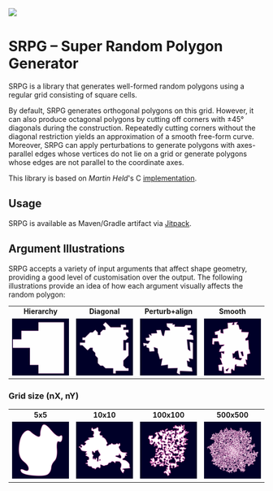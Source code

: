 [![](https://jitpack.io/v/micycle1/SRPG.svg)](https://jitpack.io/#micycle1/SRPG)

# SRPG – Super Random Polygon Generator

SRPG is a library that generates well-formed random polygons using a regular grid consisting of square cells. 

By default, SRPG generates orthogonal polygons on this grid. However, it can also produce octagonal polygons by cutting off corners with ±45° diagonals during the construction. Repeatedly cutting corners without the diagonal restriction yields an approximation of a smooth free-form curve. Moreover, SRPG can apply perturbations to generate polygons with axes-parallel edges whose vertices do not lie on a grid or generate polygons whose edges are not parallel to the coordinate axes.

This library is based on *Martin Held*'s C [implementation](https://github.com/cgalab/genpoly-srpg).

## Usage
SRPG is available as Maven/Gradle artifact via [Jitpack](https://jitpack.io/#micycle1/SRPG).

## Argument Illustrations

SRPG accepts a variety of input arguments that affect shape geometry, providing a good level of customisation over the output. The following illustrations provide an idea of how each argument visually affects the random polygon:

<table>
  <tr>
    <td align="center" valign="center"><b>Hierarchy</td>
    <td align="center" valign="center"><b>Diagonal</td>
    <td align="center" valign="center"><b>Perturb+align</td>
    <td align="center" valign="center"><b>Smooth</td>
  </tr>
  <tr>
    <td valign="top" width="25%"><img src="resources/hierarchy.gif"></td>
    <td valign="top" width="25%"><img src="resources/diagonal1.gif"></td>
    <td valign="top" width="25%"><img src="resources/perturbAlign.gif"></td>
    <td valign="top" width="25%"><img src="resources/smooth.gif"></td>
  </tr>
</table>

### Grid size (nX, nY)

<table>
  <tr>
    <td align="center" valign="center"><b>5x5</td>
    <td align="center" valign="center"><b>10x10</td>
    <td align="center" valign="center"><b>100x100</td>
    <td align="center" valign="center"><b>500x500</td>
  </tr>
  <tr>
    <td valign="top" width="25%"><img src="resources/n_5.png"></td>
    <td valign="top" width="25%"><img src="resources/n_20.png"></td>
    <td valign="top" width="25%"><img src="resources/n_100.png"></td>
    <td valign="top" width="25%"><img src="resources/n_500.png"></td>
  </tr>
</table>